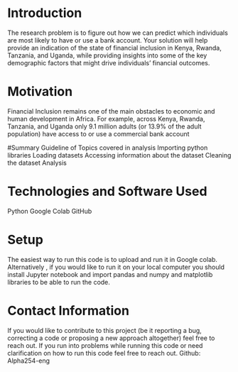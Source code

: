 # Introduction
The research problem is to figure out how we can predict which individuals are most likely to have or use a bank account. Your solution will help provide an indication of the state of financial inclusion in Kenya, Rwanda, Tanzania, and Uganda, while providing insights into some of the key demographic factors that might drive individuals’ financial outcomes.

#  Motivation
Financial Inclusion remains one of the main obstacles to economic and human development in Africa. For example, across Kenya, Rwanda, Tanzania, and Uganda only 9.1 million adults (or 13.9% of the adult population) have access to or use a commercial bank account

#Summary Guideline of Topics covered in analysis
Importing python libraries
Loading datasets
Accessing information about the dataset
Cleaning the dataset
Analysis
# Technologies and Software Used
Python
Google Colab
GitHub
# Setup
The easiest way to run this code is to upload and run it in Google colab. Alternatively , if you would like to run it on your local computer you should install Jupyter notebook and import pandas and numpy and matplotlib libraries to be able to run the code.

# Contact Information
If you would like to contribute to this project (be it reporting a bug, correcting a code or proposing a new approach altogether) feel free to reach out. If you run into problems while running this code or need clarification on how to run this code feel free to reach out. Github: Alpha254-eng
